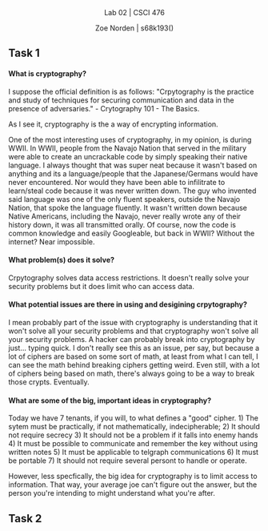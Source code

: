 
<div align="center">Lab 02 | CSCI 476
  
Zoe Norden | s68k193() 
</div>


## Task 1

#### What is cryptography?

I suppose the official definition is as follows: 
"Crpytography is the practice and study of techniques for securing communication and data in the presence of adversaries." - Crytography 101 - The Basics. 

As I see it, cryptography is the a way of encrypting information. 

One of the most interesting uses of cryptography, in my opinion, is during WWII. In WWII, people from the Navajo Nation that served in the military were able to create an uncrackable code by simply speaking their native language. I always thought that was super neat because it wasn't based on anything and its a language/people that the Japanese/Germans would have never encountered. Nor would they have been able to infilitrate to learn/steal code because it was never written down. The guy who invented said language was one of the only fluent speakers, outside the Navajo Nation, that spoke the language fluently. It wasn't written down because Native Americans, including the Navajo, never really wrote any of their history down, it was all transmitted orally. Of course, now the code is common knowledge and easily Googleable, but back in WWII? Without the internet? Near impossible. 

#### What problem(s) does it solve?

Crpytography solves data access restrictions. It doesn't really solve your security problems but it does limit who can access data. 

#### What potential issues are there in using and desigining crpytography? 

I mean probably part of the issue with cryptography is understanding that it won't solve all your security problems and that cryptography won't solve all your security problems. A hacker can probably break into cryptography by just... typing quick. I don't really see this as an issue, per say, but because a lot of ciphers are based on some sort of math, at least from what I can tell, I can see the math behind breaking ciphers getting weird. Even still, with a lot of ciphers being based on math, there's always going to be a way to break those crypts. Eventually. 


#### What are some of the big, important ideas in cryptography? 

Today we have 7 tenants, if you will, to what defines a "good" cipher. 
      1) The sytem must be practically, if not mathematically, indecipherable;
      2) It should not require secrecy 
      3) It should not be a problem if it falls into enemy hands
      4) It must be possible to communicate and remember the key without using written notes
      5) It must be applicable to telgraph communications
      6) It must be portable
      7) It should not require several persont to handle or operate. 

However, less specfically, the big idea for cryptography is to limit access to information. That way, your average joe can't figure out the answer, but the person you're intending to might understand what you're after. 


## Task 2

